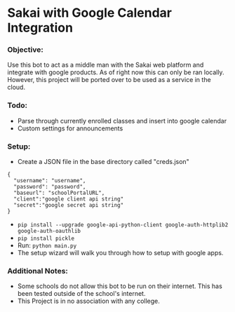 # Sakai with Google Calendar Integration
### Objective:
Use this bot to act as a middle man with the Sakai web platform and integrate with google products. As of right now this can only be ran locally.
However, this project will be ported over to be used as a service in the cloud. 

### Todo:
- Parse through currently enrolled classes and insert into google calendar
- Custom settings for announcements  

### Setup:
- Create a JSON file in the base directory called "creds.json"
```
{
  "username": "username",
  "password": "password",
  "baseurl": "schoolPortalURL",
  "client":"google client api string"
  "secret":"google secret api string"
}
```
- ```pip install --upgrade google-api-python-client google-auth-httplib2 google-auth-oauthlib```
- ```pip install pickle```
- Run: ```python main.py```
- The setup wizard will walk you through how to setup with google apps.
 
 ### Additional Notes:
 - Some schools do not allow this bot to be run on their internet. This has been tested outside of the school's internet. 
 - This Project is in no association with any college.
